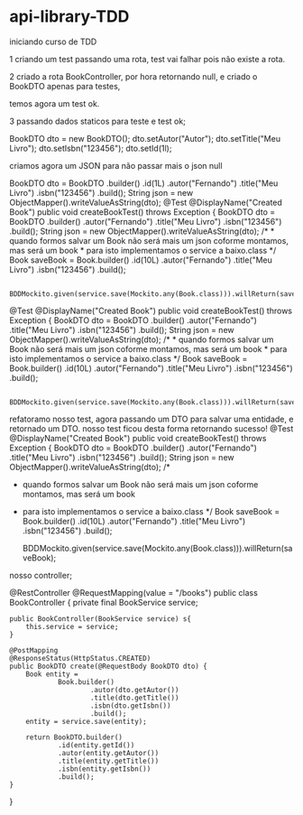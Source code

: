 # api-library-TDD

iniciando curso de TDD

1 criando um test passando uma rota, test vai falhar pois não existe a rota.

2 criado a rota BookController, por hora retornando null,
e criado o BookDTO apenas para testes, 

temos agora um test ok.

3 passando dados staticos para teste e test ok;

BookDTO dto = new BookDTO();
dto.setAutor("Autor");
dto.setTitle("Meu Livro");
dto.setIsbn("123456");
dto.setId(1l);


criamos agora um JSON para não passar mais o json null

BookDTO dto = BookDTO
.builder()
.id(1L)
.autor("Fernando")
.title("Meu Livro")
.isbn("123456")
.build();
String json = new ObjectMapper().writeValueAsString(dto);
 @Test
    @DisplayName("Created Book")
    public void createBookTest() throws Exception {
        BookDTO dto = BookDTO
                .builder()
                .autor("Fernando")
                .title("Meu Livro")
                .isbn("123456")
                .build();
        String json = new ObjectMapper().writeValueAsString(dto);
        /*
         *    quando formos salvar um Book não será mais um json coforme montamos, mas será um book
         *    para isto implementamos o service a baixo.class
         */
        Book saveBook = Book.builder()
                .id(10L)
                .autor("Fernando")
                .title("Meu Livro")
                .isbn("123456")
                .build();

        BDDMockito.given(service.save(Mockito.any(Book.class))).willReturn(saveBook);

 @Test
    @DisplayName("Created Book")
    public void createBookTest() throws Exception {
        BookDTO dto = BookDTO
                .builder()
                .autor("Fernando")
                .title("Meu Livro")
                .isbn("123456")
                .build();
        String json = new ObjectMapper().writeValueAsString(dto);
        /*
         *    quando formos salvar um Book não será mais um json coforme montamos, mas será um book
         *    para isto implementamos o service a baixo.class
         */
        Book saveBook = Book.builder()
                .id(10L)
                .autor("Fernando")
                .title("Meu Livro")
                .isbn("123456")
                .build();

        BDDMockito.given(service.save(Mockito.any(Book.class))).willReturn(saveBook);
refatoramo nosso test, agora passando um DTO para salvar uma entidade, e retornado um DTO.
nosso test ficou desta forma retornando sucesso!
@Test
@DisplayName("Created Book")
public void createBookTest() throws Exception {
BookDTO dto = BookDTO
.builder()
.autor("Fernando")
.title("Meu Livro")
.isbn("123456")
.build();
String json = new ObjectMapper().writeValueAsString(dto);
/*
*    quando formos salvar um Book não será mais um json coforme montamos, mas será um book
*    para isto implementamos o service a baixo.class
*/
Book saveBook = Book.builder()
.id(10L)
.autor("Fernando")
.title("Meu Livro")
.isbn("123456")
.build();

        BDDMockito.given(service.save(Mockito.any(Book.class))).willReturn(saveBook);


nosso controller;

@RestController
@RequestMapping(value = "/books")
public class BookController {
private final BookService service;

    public BookController(BookService service) s{
        this.service = service;
    }

    @PostMapping
    @ResponseStatus(HttpStatus.CREATED)
    public BookDTO create(@RequestBody BookDTO dto) {
        Book entity =
                Book.builder()
                        .autor(dto.getAutor())
                        .title(dto.getTitle())
                        .isbn(dto.getIsbn())
                        .build();
        entity = service.save(entity);

        return BookDTO.builder()
                .id(entity.getId())
                .autor(entity.getAutor())
                .title(entity.getTitle())
                .isbn(entity.getIsbn())
                .build();
    }
}
